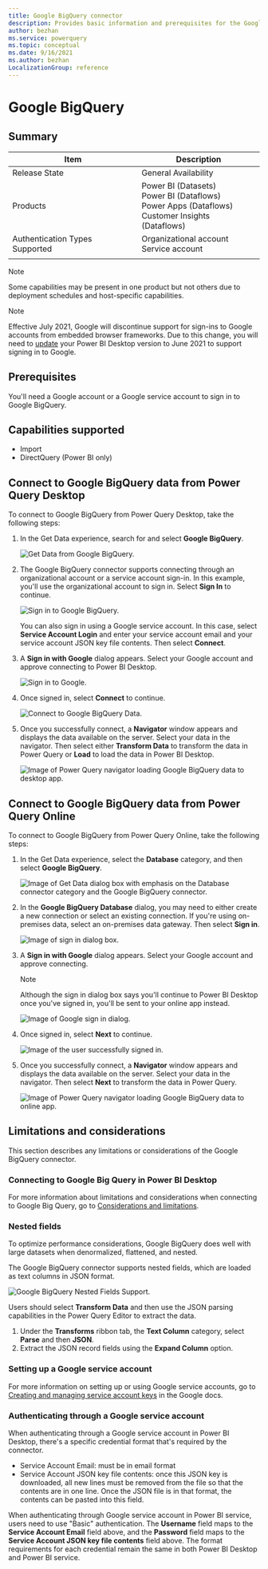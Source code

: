 ```yaml
---
title: Google BigQuery connector
description: Provides basic information and prerequisites for the Google BigQuery connector for Power Query.
author: bezhan
ms.service: powerquery
ms.topic: conceptual
ms.date: 9/16/2021
ms.author: bezhan
LocalizationGroup: reference
---
```


# Google BigQuery

## Summary

| Item | Description |
| ---- | ----------- |
| Release State | General Availability |
| Products | Power BI (Datasets)<br/>Power BI (Dataflows)<br/>Power Apps (Dataflows)<br/>Customer Insights (Dataflows) |
| Authentication Types Supported | Organizational account<br/>Service account |
| | |

>[!Note]
>Some capabilities may be present in one product but not others due to deployment schedules and host-specific capabilities.

> [!NOTE]
> Effective July 2021, Google will discontinue support for sign-ins to Google accounts from embedded browser frameworks. Due to this change, you will need to [update](https://powerbi.microsoft.com/downloads/) your Power BI Desktop version to June 2021 to support signing in to Google.

## Prerequisites

You'll need a Google account or a Google service account to sign in to Google BigQuery.

## Capabilities supported

* Import
* DirectQuery (Power BI only)

## Connect to Google BigQuery data from Power Query Desktop

To connect to Google BigQuery from Power Query Desktop, take the following steps:

1. In the Get Data experience, search for and select **Google BigQuery**.

    ![Get Data from Google BigQuery.](./media/google-bigquery/GetData.png)

2. The Google BigQuery connector supports connecting through an organizational account or a service account sign-in. In this example, you'll use the organizational account to sign in. Select **Sign In** to continue.

    ![Sign in to Google BigQuery.](./media/google-bigquery/SignIn.png)

    You can also sign in using a Google service account. In this case, select **Service Account Login** and enter your service account email and your service account JSON key file contents. Then select **Connect**.

3. A **Sign in with Google** dialog appears. Select your Google account and approve connecting to Power BI Desktop.

    ![Sign in to Google.](./media/google-bigquery/SignIntoGoogle.png)

4. Once signed in, select **Connect** to continue.

    ![Connect to Google BigQuery Data.](./media/google-bigquery/ConnectToGoogleBigQueryData.png)

5. Once you successfully connect, a **Navigator** window appears and displays the data available on the server. Select your data in the navigator. Then select either **Transform Data** to transform the data in Power Query or **Load** to load the data in Power BI Desktop.

    ![Image of Power Query navigator loading Google BigQuery data to desktop app.](./media/google-bigquery/navigator-bigquery.png)

## Connect to Google BigQuery data from Power Query Online

To connect to Google BigQuery from Power Query Online, take the following steps:

1. In the Get Data experience, select the **Database** category, and then select **Google BigQuery**.

    ![Image of Get Data dialog box with emphasis on the Database connector category and the Google BigQuery connector.](./media/google-bigquery/get-data-online.png)

2. In the **Google BigQuery Database** dialog, you may need to either create a new connection or select an existing connection. If you're using on-premises data, select an on-premises data gateway. Then select **Sign in**.

    ![Image of sign in dialog box.](./media/google-bigquery/sign-in-online.png)

3. A **Sign in with Google** dialog appears. Select your Google account and approve connecting.
    >[!NOTE]
    >Although the sign in dialog box says you'll continue to Power BI Desktop once you've signed in, you'll be sent to your online app instead.

    ![Image of Google sign in dialog.](./media/google-bigquery/SignIntoGoogle.png)

4. Once signed in, select **Next** to continue.

    ![Image of the user successfully signed in.](./media/google-bigquery/connect-online-to-data.png)

5. Once you successfully connect, a **Navigator** window appears and displays the data available on the server. Select your data in the navigator. Then select **Next** to transform the data in Power Query.

    ![Image of Power Query navigator loading Google BigQuery data to online app.](./media/google-bigquery/navigator-bigquery-online.png)

## Limitations and considerations

This section describes any limitations or considerations of the Google BigQuery connector.

### Connecting to Google Big Query in Power BI Desktop

For more information about limitations and considerations when connecting to Google Big Query, go to [Considerations and limitations](/power-bi/connect-data/desktop-connect-bigquery#considerations-and-limitations).

### Nested fields

To optimize performance considerations, Google BigQuery does well with large datasets when denormalized, flattened, and nested.

The Google BigQuery connector supports nested fields, which are loaded as text columns in JSON format.

![Google BigQuery Nested Fields Support.](./media/google-bigquery/GoogleBigQueryNestedFields.png)

Users should select **Transform Data** and then use the JSON parsing capabilities in the Power Query Editor to extract the data.

1. Under the **Transforms** ribbon tab, the **Text Column** category, select **Parse** and then **JSON**.
2. Extract the JSON record fields using the **Expand Column** option.

### Setting up a Google service account

For more information on setting up or using Google service accounts, go to [Creating and managing service account keys](https://cloud.google.com/iam/docs/creating-managing-service-account-keys) in the Google docs.

### Authenticating through a Google service account

When authenticating through a Google service account in Power BI Desktop, there's a specific credential format that's required by the connector.
* Service Account Email: must be in email format
* Service Account JSON key file contents: once this JSON key is downloaded, all new lines must be removed from the file so that the contents are in one line. Once the JSON file is in that format, the contents can be pasted into this field.

When authenticating through Google service account in Power BI service, users need to use "Basic" authentication. The **Username** field maps to the **Service Account Email** field above, and the **Password** field maps to the **Service Account JSON key file contents** field above. The format requirements for each credential remain the same in both Power BI Desktop and Power BI service.
